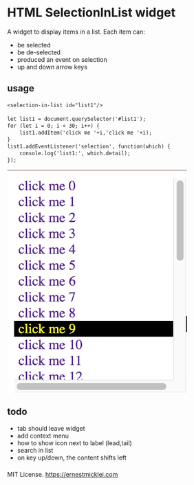 # HTML SelectionInList widget

A widget to display items in a list. Each item can:
- be selected
- be de-selected
- produced an event on selection
- up and down arrow keys


## usage

    <selection-in-list id="list1"/>

    let list1 = document.querySelector('#list1');
    for (let i = 0; i < 30; i++) {
        list1.addItem('click me '+i,'click me '+i);
    }
    list1.addEventListener('selection', function(which) {
        console.log('list1:', which.detail);
    });

![list](list1.png)

## todo

- tab should leave widget
- add context menu
- how to show icon next to label (lead,tail)
- search in list
- on key up/down, the content shifts left

###

MIT License. https://ernestmicklei.com